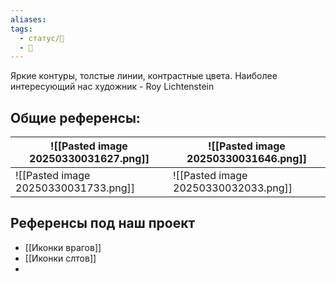 ```yaml
---
aliases: 
tags:
  - статус/🌱
  - 💅
---
```


Яркие контуры, толстые линии, контрастные цвета. Наиболее интересующий нас художник - Roy Lichtenstein
## Общие референсы:


|  ![[Pasted image 20250330031627.png]]   |   ![[Pasted image 20250330031646.png]]  |
| --- | --- |
|   ![[Pasted image 20250330031733.png]]  |   ![[Pasted image 20250330032033.png]]  |

## Референсы под наш проект

- [[Иконки врагов]]
- [[Иконки слтов]]
- 

